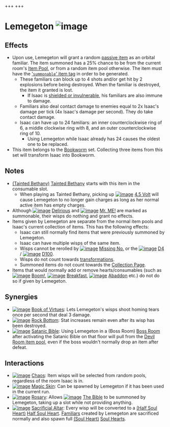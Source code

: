 +++
+++

 # Lemegeton ![image](/image/Lemegeton.png) 

Effects
---------


* Upon use, Lemegeton will grant a random [passive item](/wiki/Passive_item "Passive item") as an orbital familiar. The item summoned has a 25% chance to be from the current room's [Item Pool](/wiki/Item_Pool "Item Pool"), or from a random item pool otherwise. The item must have the ['`summonable`' item tag](/wiki/Item_Tags_summonable "Item Tags summonable") in order to be generated.
	+ These familiars can block up to 4 shots and/or get hit by 2 explosions before being destroyed. When the familiar is destroyed, the item it granted is lost.
		- If Isaac is [shielded or invulnerable](/wiki/Temporary_Buffs "Temporary Buffs"), his familiars are also immune to damage.
	+ Familiars also deal contact damage to enemies equal to 2x Isaac's damage per tick (4x Isaac's damage per second). They do take contact damage.
	+ Isaac can have up to 24 familiars: an inner counterclockwise ring of 6, a middle clockwise ring with 8, and an outer counterclockwise ring of 10.
		- Using Lemegeton while Isaac already has 24 causes the oldest one to be replaced.
* This item belongs to the [Bookworm](/wiki/Bookworm "Bookworm") set. Collecting three items from this set will transform Isaac into Bookworm.


Notes
-------


* [(Tainted Bethany)](/wiki/Tainted_Bethany "Tainted Bethany") [Tainted Bethany](/wiki/Tainted_Bethany "Tainted Bethany") starts with this item in the consumable slot.
	+ When playing as Tainted Bethany, picking up [![image](/image/4.5_Volt.png)](/wiki/4.5_Volt "4.5 Volt") [4.5 Volt](/wiki/4.5_Volt "4.5 Volt") will cause Lemegeton to no longer gain charges as long as her normal active item has empty charges.
* Although [![image](/image/Delirious.png)](/wiki/Delirious "Delirious") [Delirious](/wiki/Delirious "Delirious") and [![image](/image/Mr._ME!.png)](/wiki/Mr._ME! "Mr. ME!") [Mr. ME!](/wiki/Mr._ME! "Mr. ME!") are marked as summonable, their wisps do nothing and grant no effects.
* Items given by Lemegeton are separate from the normal item pools and Isaac's current collection of items. This has the following effects:
	+ Isaac can still normally find items that were previously summoned by Lemegeton.
	+ Isaac can have multiple wisps of the same item.
	+ Wisps cannot be rerolled by [![image](/image/Missing_No..png)](/wiki/Missing_No. "Missing No.") [Missing No.](/wiki/Missing_No. "Missing No.") or the [![image](/image/D4.png)](/wiki/D4 "D4") [D4](/wiki/D4 "D4") / [![image](/image/D100.png)](/wiki/D100 "D100") [D100](/wiki/D100 "D100").
	+ Wisps do not count towards [transformations](/wiki/Transformation "Transformation").
	+ Summoned items do not count towards the [Collection Page](/wiki/Collection_Page "Collection Page").
* Items that would normally add or remove hearts/consumables (such as [![image](/image/Boom!.png)](/wiki/Boom! "Boom!") [Boom!](/wiki/Boom! "Boom!"), [![image](/image/Breakfast.png)](/wiki/Breakfast "Breakfast") [Breakfast](/wiki/Breakfast "Breakfast"), [![image](/image/Abaddon.png)](/wiki/Abaddon "Abaddon") [Abaddon](/wiki/Abaddon "Abaddon") etc.) do not do so if given by Lemegeton.


Synergies
-----------


* [![image](/image/Book_of_Virtues.png)](/wiki/Book_of_Virtues "Book of Virtues") [Book of Virtues](/wiki/Book_of_Virtues "Book of Virtues"): Lets Lemegeton's wisps shoot homing tears once per second that deal 3 damage.
* [![image](/image/Rock_Bottom.png)](/wiki/Rock_Bottom "Rock Bottom") [Rock Bottom](/wiki/Rock_Bottom "Rock Bottom"): Stat increases remain even after its wisp has been destroyed.
* [![image](/image/Satanic_Bible.png)](/wiki/Satanic_Bible "Satanic Bible") [Satanic Bible](/wiki/Satanic_Bible "Satanic Bible"): Using Lemegeton in a (Boss Room) [Boss Room](/wiki/Boss_Room "Boss Room") after activating the Satanic Bible on that floor will pull from the [Devil Room item pool](/wiki/Devil_Room_(Item_Pool) "Devil Room (Item Pool)"), even if the boss wouldn't normally drop an item after defeat.


Interactions
--------------


* [![image](/image/Chaos.png)](/wiki/Chaos "Chaos") [Chaos](/wiki/Chaos "Chaos"): Item wisps will be selected from random pools, regardless of the room Isaac is in.
* [![image](/image/Magic_Skin.png)](/wiki/Magic_Skin "Magic Skin") [Magic Skin](/wiki/Magic_Skin "Magic Skin"): Can be spawned by Lemegeton if it has been used in the current run.
* [![image](/image/Rosary.png)](/wiki/Rosary "Rosary") [Rosary](/wiki/Rosary "Rosary"): Allows [![image](/image/The_Bible.png)](/wiki/The_Bible "The Bible") [The Bible](/wiki/The_Bible "The Bible") to be summoned by Lemegeton, taking up a slot while not providing anything.
* [![image](/image/Sacrificial_Altar.png)](/wiki/Sacrificial_Altar "Sacrificial Altar") [Sacrificial Altar](/wiki/Sacrificial_Altar "Sacrificial Altar"): Every wisp will be converted to a [(Half Soul Heart)](/wiki/Half_Soul_Heart "Half Soul Heart") [Half Soul Heart](/wiki/Half_Soul_Heart "Half Soul Heart"). [Familiars](/wiki/Familiar "Familiar") created by Lemegeton are sacrificed normally and also spawn full [(Soul Heart)](/wiki/Soul_Heart "Soul Heart") [Soul Hearts](/wiki/Soul_Heart "Soul Heart").


